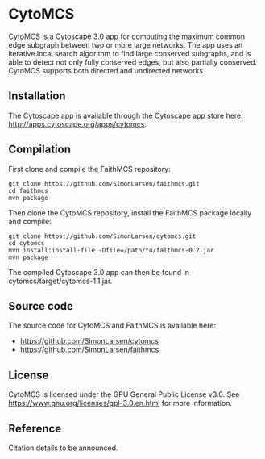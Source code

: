 CytoMCS
=======

CytoMCS is a Cytoscape 3.0 app for computing the maximum common edge subgraph between two or more large networks.
The app uses an iterative local search algorithm to find large conserved subgraphs, and is able to detect not only fully conserved edges,
but also partially conserved. CytoMCS supports both directed and undirected networks.

## Installation

The Cytoscape app is available through the Cytoscape app store here: http://apps.cytoscape.org/apps/cytomcs.

## Compilation

First clone and compile the FaithMCS repository:

```
git clone https://github.com/SimonLarsen/faithmcs.git
cd faithmcs
mvn package
```

Then clone the CytoMCS repository, install the FaithMCS package locally and compile:

```
git clone https://github.com/SimonLarsen/cytomcs.git
cd cytomcs
mvn install:install-file -Dfile=/path/to/faithmcs-0.2.jar
mvn package
```

The compiled Cytoscape 3.0 app can then be found in cytomcs/target/cytomcs-1.1.jar.

## Source code

The source code for CytoMCS and FaithMCS is available here:

* https://github.com/SimonLarsen/cytomcs
* https://github.com/SimonLarsen/faithmcs

## License

CytoMCS is licensed under the GPU General Public License v3.0.
See https://www.gnu.org/licenses/gpl-3.0.en.html for more information.

## Reference

Citation details to be announced.
